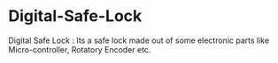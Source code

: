 # Digital-Safe-Lock
Digital Safe Lock : Its a safe lock made out of some electronic parts like Micro-controller, Rotatory Encoder etc.

